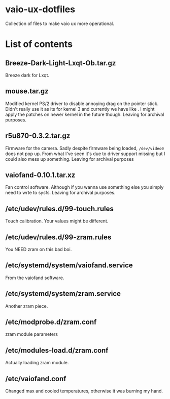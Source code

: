 # vaio-ux-dotfiles
Collection of files to make vaio ux more operational.

# List of contents

## Breeze-Dark-Light-Lxqt-Ob.tar.gz

Breeze dark for Lxqt.

## mouse.tar.gz

Modified kernel PS/2 driver to disable annoying drag on the pointer stick. Didn't really use it as its for kernel 3 and currently we have like <insert kernel version here>. I might apply the patches on newer kernel in the future though. Leaving for archival purposes.

## r5u870-0.3.2.tar.gz

Firmware for the camera. Sadly despite firmware being loaded, `/dev/video0` does not pop up. From what I've seen it's due to driver support missing but I could also mess up something. Leaving for archival purposes

## vaiofand-0.10.1.tar.xz

Fan control software. Although if you wanna use something else you simply need to wrte to sysfs. Leaving for archival purposes.

## /etc/udev/rules.d/99-touch.rules

Touch calibration. Your values might be different.

## /etc/udev/rules.d/99-zram.rules

You NEED zram on this bad boi.

## /etc/systemd/system/vaiofand.service

From the vaiofand software.

## /etc/systemd/system/zram.service

Another zram piece.

## /etc/modprobe.d/zram.conf

zram module parameters

## /etc/modules-load.d/zram.conf

Actually loading zram module.

## /etc/vaiofand.conf

Changed max and cooled temperatures, otherwise it was burning my hand.
